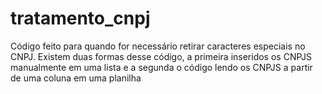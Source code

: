 # tratamento_cnpj
Código feito para quando for necessário retirar caracteres especiais no CNPJ. Existem duas formas desse código, a primeira inseridos os CNPJS manualmente em uma lista e a segunda o código lendo os CNPJS a partir de uma coluna em uma planilha 
